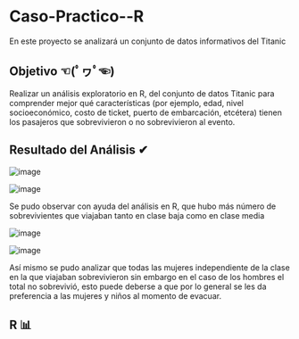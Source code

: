 # Caso-Practico--R
En este proyecto se analizará un conjunto de datos informativos del Titanic

## Objetivo ☜(ﾟヮﾟ☜)
Realizar un análisis exploratorio en R, del conjunto de datos Titanic para comprender mejor
qué características (por ejemplo, edad, nivel socioeconómico, costo de ticket, puerto de
embarcación, etcétera) tienen los pasajeros que sobrevivieron o no sobrevivieron al evento.



## Resultado del Análisis ✔
![image](https://github.com/user-attachments/assets/dbf34da6-bb92-47c3-83fc-75018cc5fc40)

![image](https://github.com/user-attachments/assets/de7755f5-1d4d-4d6b-bcb9-7ebdf853a0c5)

Se pudo observar con ayuda del análisis en R, que hubo más número de sobrevivientes que viajaban tanto en clase baja como en clase media


![image](https://github.com/user-attachments/assets/a043f8d6-b372-4f7d-af68-508ea6e94e22)

![image](https://github.com/user-attachments/assets/faa13120-a457-47ea-ab76-2461c6225dbe)

Así mismo se pudo analizar que todas las mujeres independiente de la clase en la que viajaban sobrevivieron 
sin embargo en el caso de los hombres el total no sobrevivió, esto puede deberse a que por lo general se les 
da preferencia a las mujeres y niños al momento de evacuar.

## R 📊
